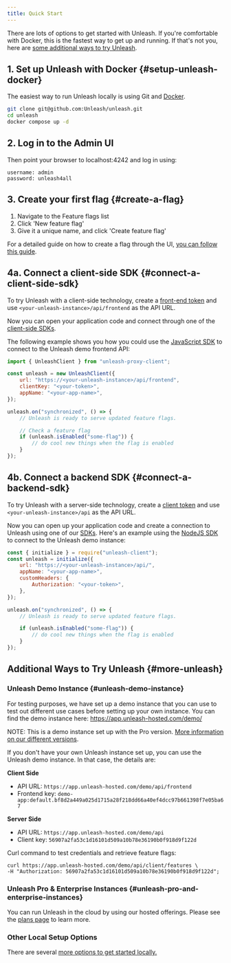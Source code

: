 ```yaml
---
title: Quick Start
---
```


There are lots of options to get started with Unleash. If you're comfortable with Docker, this is the fastest way to get up and running. If that's not you, here are [some additional ways to try Unleash](#more-unleash).

## 1. Set up Unleash with Docker {#setup-unleash-docker}

The easiest way to run Unleash locally is using Git and [Docker](https://www.docker.com/).

```sh
git clone git@github.com:Unleash/unleash.git
cd unleash
docker compose up -d
```

## 2. Log in to the Admin UI

Then point your browser to localhost:4242 and log in using:

```
username: admin
password: unleash4all
```

## 3. Create your first flag {#create-a-flag}

1. Navigate to the Feature flags list
2. Click 'New feature flag'
3. Give it a unique name, and click 'Create feature flag'

For a detailed guide on how to create a flag through the UI, [you can follow this guide](/how-to/how-to-create-feature-toggles).

## 4a. Connect a client-side SDK {#connect-a-client-side-sdk}

To try Unleash with a client-side technology, create a [front-end token](/reference/api-tokens-and-client-keys#front-end-tokens) and use `<your-unleash-instance>/api/frontend` as the API URL.

Now you can open your application code and connect through one of the [client-side SDKs](/reference/sdks#client-side-sdks).

The following example shows you how you could use the [JavaScript SDK](/reference/sdks/javascript-browser) to connect to the Unleash demo frontend API:

```javascript
import { UnleashClient } from "unleash-proxy-client";

const unleash = new UnleashClient({
    url: "https://<your-unleash-instance>/api/frontend",
    clientKey: "<your-token>",
    appName: "<your-app-name>",
});

unleash.on("synchronized", () => {
    // Unleash is ready to serve updated feature flags.

    // Check a feature flag
    if (unleash.isEnabled("some-flag")) {
        // do cool new things when the flag is enabled
    }
});
```

## 4b. Connect a backend SDK {#connect-a-backend-sdk}

To try Unleash with a server-side technology, create a [client token](/reference/api-tokens-and-client-keys#client-tokens) and use `<your-unleash-instance>/api` as the API URL.

Now you can open up your application code and create a connection to Unleash using one of our [SDKs](/reference/sdks). Here's an example using the [NodeJS SDK](/reference/sdks/node) to connect to the Unleash demo instance:

```javascript
const { initialize } = require("unleash-client");
const unleash = initialize({
    url: "https://<your-unleash-instance>/api/",
    appName: "<your-app-name>",
    customHeaders: {
        Authorization: "<your-token>",
    },
});

unleash.on("synchronized", () => {
    // Unleash is ready to serve updated feature flags.

    if (unleash.isEnabled("some-flag")) {
        // do cool new things when the flag is enabled
    }
});
```

## Additional Ways to Try Unleash {#more-unleash}

### Unleash Demo Instance {#unleash-demo-instance}

For testing purposes, we have set up a demo instance that you can use to test out different use cases before setting up your own instance. You can find the demo instance here: https://app.unleash-hosted.com/demo/

NOTE: This is a demo instance set up with the Pro version. [More information on our different versions](https://www.getunleash.io/pricing).

If you don't have your own Unleash instance set up, you can use the Unleash demo instance. In that case, the details are:

**Client Side**

-   API URL: `https://app.unleash-hosted.com/demo/api/frontend`
-   Frontend key: `demo-app:default.bf8d2a449a025d1715a28f218dd66a40ef4dcc97b661398f7e05ba67`

**Server Side**

-   API URL: `https://app.unleash-hosted.com/demo/api`
-   Client key: `56907a2fa53c1d16101d509a10b78e36190b0f918d9f122d`

Curl command to test credentials and retrieve feature flags:

```
curl https://app.unleash-hosted.com/demo/api/client/features \
-H "Authorization: 56907a2fa53c1d16101d509a10b78e36190b0f918d9f122d";
```

### Unleash Pro & Enterprise Instances {#unleash-pro-and-enterprise-instances}

You can run Unleash in the cloud by using our hosted offerings. Please see the [plans page](https://www.getunleash.io/pricing) to learn more.

### Other Local Setup Options

There are several [more options to get started locally.](using-unleash/deploy/getting-started)
